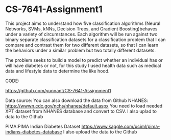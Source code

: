 # CS-7641-Assignment1
This project aims to understand how five classification algorithms (Neural Networks, SVMs, kNNs, Decision Trees, and Gradient Boosting)behaves under a variety of circumstances. Each algorithm will be run against two binary separate classification datasets for a classification problem that I can compare and contrast them for two different datasets, so that I can learn the behaviors under a similar problem but two totally different datasets.

The problem seeks to build a model to predict whether an individual has or will have diabetes or not, for this study I used health data such as medical data and lifestyle data to determine the like hood.

CODE:

https://github.com/yunnant/CS-7641-Assignment1

Data source: You can also download the data from Github
NHANES:
https://wwwn.cdc.gov/nchs/nhanes/default.aspx
You need to load needed XPT dataset from NHANES database and convert to CSV. I also uplad to data to the Github

PIMA:PIMA Indian Diabetes Dataset 
https://www.kaggle.com/uciml/pima-indians-diabetes-database
I also upload the data to the Github

